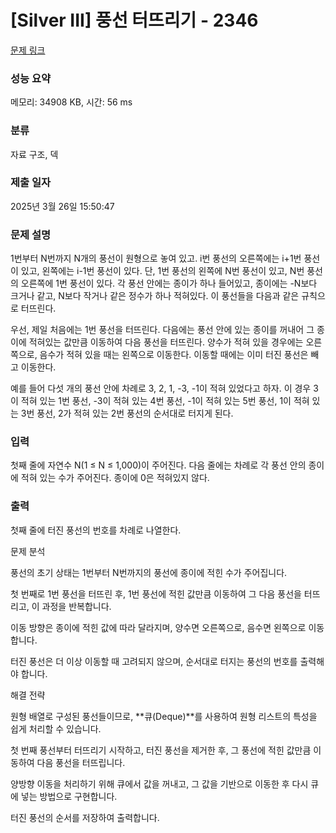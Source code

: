 # [Silver III] 풍선 터뜨리기 - 2346 

[문제 링크](https://www.acmicpc.net/problem/2346) 

### 성능 요약

메모리: 34908 KB, 시간: 56 ms

### 분류

자료 구조, 덱

### 제출 일자

2025년 3월 26일 15:50:47

### 문제 설명

<p>1번부터 N번까지 N개의 풍선이 원형으로 놓여 있고. i번 풍선의 오른쪽에는 i+1번 풍선이 있고, 왼쪽에는 i-1번 풍선이 있다. 단, 1번 풍선의 왼쪽에 N번 풍선이 있고, N번 풍선의 오른쪽에 1번 풍선이 있다. 각 풍선 안에는 종이가 하나 들어있고, 종이에는 -N보다 크거나 같고, N보다 작거나 같은 정수가 하나 적혀있다. 이 풍선들을 다음과 같은 규칙으로 터뜨린다.</p>

<p>우선, 제일 처음에는 1번 풍선을 터뜨린다. 다음에는 풍선 안에 있는 종이를 꺼내어 그 종이에 적혀있는 값만큼 이동하여 다음 풍선을 터뜨린다. 양수가 적혀 있을 경우에는 오른쪽으로, 음수가 적혀 있을 때는 왼쪽으로 이동한다. 이동할 때에는 이미 터진 풍선은 빼고 이동한다.</p>

<p>예를 들어 다섯 개의 풍선 안에 차례로 3, 2, 1, -3, -1이 적혀 있었다고 하자. 이 경우 3이 적혀 있는 1번 풍선, -3이 적혀 있는 4번 풍선, -1이 적혀 있는 5번 풍선, 1이 적혀 있는 3번 풍선, 2가 적혀 있는 2번 풍선의 순서대로 터지게 된다.</p>

### 입력 

 <p>첫째 줄에 자연수 N(1 ≤ N ≤ 1,000)이 주어진다. 다음 줄에는 차례로 각 풍선 안의 종이에 적혀 있는 수가 주어진다. 종이에 0은 적혀있지 않다.</p>

### 출력 

 <p>첫째 줄에 터진 풍선의 번호를 차례로 나열한다.</p>
 
문제 분석

풍선의 초기 상태는 1번부터 N번까지의 풍선에 종이에 적힌 수가 주어집니다.

첫 번째로 1번 풍선을 터뜨린 후, 1번 풍선에 적힌 값만큼 이동하여 그 다음 풍선을 터뜨리고, 이 과정을 반복합니다.

이동 방향은 종이에 적힌 값에 따라 달라지며, 양수면 오른쪽으로, 음수면 왼쪽으로 이동합니다.

터진 풍선은 더 이상 이동할 때 고려되지 않으며, 순서대로 터지는 풍선의 번호를 출력해야 합니다.

해결 전략

원형 배열로 구성된 풍선들이므로, **큐(Deque)**를 사용하여 원형 리스트의 특성을 쉽게 처리할 수 있습니다.

첫 번째 풍선부터 터뜨리기 시작하고, 터진 풍선을 제거한 후, 그 풍선에 적힌 값만큼 이동하여 다음 풍선을 터뜨립니다.

양방향 이동을 처리하기 위해 큐에서 값을 꺼내고, 그 값을 기반으로 이동한 후 다시 큐에 넣는 방법으로 구현합니다.

터진 풍선의 순서를 저장하여 출력합니다.
